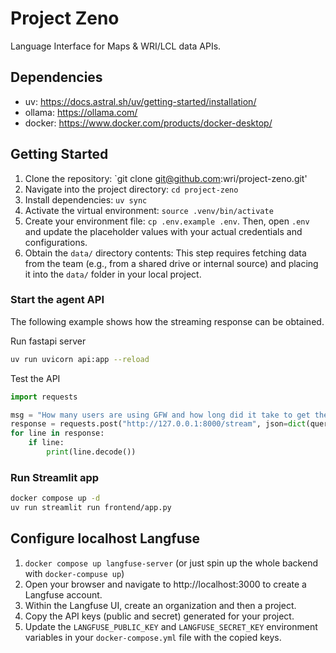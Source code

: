 # Project Zeno

Language Interface for Maps & WRI/LCL data APIs.

## Dependencies
- uv: https://docs.astral.sh/uv/getting-started/installation/
- ollama: https://ollama.com/
- docker: https://www.docker.com/products/docker-desktop/

## Getting Started

1. Clone the repository: `git clone git@github.com:wri/project-zeno.git'
2. Navigate into the project directory: `cd project-zeno`
3. Install dependencies: `uv sync`
4. Activate the virtual environment: `source .venv/bin/activate`
5. Create your environment file: `cp .env.example .env`. Then, open `.env` and update the placeholder values with your actual credentials and configurations.
6. Obtain the `data/` directory contents: This step requires fetching data from the team (e.g., from a shared drive or internal source) and placing it into the `data/` folder in your local project.

### Start the agent API

The following example shows how the streaming response can be obtained.

Run fastapi server

```bash
uv run uvicorn api:app --reload
```

Test the API

```python
import requests

msg = "How many users are using GFW and how long did it take to get there?"
response = requests.post("http://127.0.0.1:8000/stream", json=dict(query=msg), stream=True)
for line in response:
    if line:
        print(line.decode())
```

### Run Streamlit app

```bash
docker compose up -d
uv run streamlit run frontend/app.py
```

## Configure localhost Langfuse

1. `docker compose up langfuse-server` (or just spin up the whole backend with `docker-compuse up`)
2. Open your browser and navigate to http://localhost:3000 to create a Langfuse account.
3. Within the Langfuse UI, create an organization and then a project.
4. Copy the API keys (public and secret) generated for your project.
5. Update the `LANGFUSE_PUBLIC_KEY` and `LANGFUSE_SECRET_KEY` environment variables in your `docker-compose.yml` file with the copied keys.
